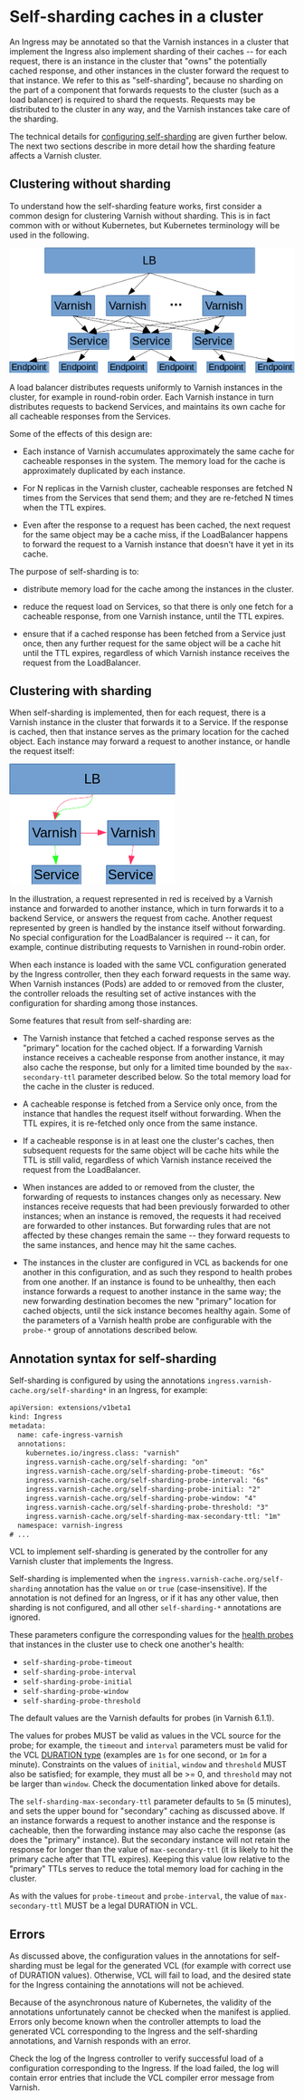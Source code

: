 # Self-sharding caches in a cluster

An Ingress may be annotated so that the Varnish instances in a cluster
that implement the Ingress also implement sharding of their caches --
for each request, there is an instance in the cluster that "owns" the
potentially cached response, and other instances in the cluster
forward the request to that instance. We refer to this as
"self-sharding", because no sharding on the part of a component that
forwards requests to the cluster (such as a load balancer) is required
to shard the requests.  Requests may be distributed to the cluster in
any way, and the Varnish instances take care of the sharding.

The technical details for
[configuring self-sharding](#annotation-syntax-for-self-sharding) are given
further below. The next two sections describe in more detail how the
sharding feature affects a Varnish cluster.

## Clustering without sharding

To understand how the self-sharding feature works, first consider a
common design for clustering Varnish without sharding. This is in fact
common with or without Kubernetes, but Kubernetes terminology will be
used in the following.

![unsharded clustering](cluster-no-shard.png?raw=true "Unsharded Clustering")

A load balancer distributes requests uniformly to Varnish instances
in the cluster, for example in round-robin order. Each Varnish
instance in turn distributes requests to backend Services, and
maintains its own cache for all cacheable responses from the Services.

Some of the effects of this design are:

* Each instance of Varnish accumulates approximately the same cache
  for cacheable responses in the system. The memory load for the cache
  is approximately duplicated by each instance.

* For N replicas in the Varnish cluster, cacheable responses are
  fetched N times from the Services that send them; and they are
  re-fetched N times when the TTL expires.

* Even after the response to a request has been cached, the next
  request for the same object may be a cache miss, if the LoadBalancer
  happens to forward the request to a Varnish instance that doesn't
  have it yet in its cache.

The purpose of self-sharding is to:

* distribute memory load for the cache among the instances in the
  cluster.

* reduce the request load on Services, so that there is only one fetch
  for a cacheable response, from one Varnish instance, until the TTL
  expires.

* ensure that if a cached response has been fetched from a Service
  just once, then any further request for the same object will be a
  cache hit until the TTL expires, regardless of which Varnish
  instance receives the request from the LoadBalancer.

## Clustering with sharding

When self-sharding is implemented, then for each request, there is a
Varnish instance in the cluster that forwards it to a Service. If the
response is cached, then that instance serves as the primary location
for the cached object. Each instance may forward a request to another
instance, or handle the request itself:

![Sharded clustering](cluster-sharded.png?raw=true "Sharded Clustering")

In the illustration, a request represented in red is received by a
Varnish instance and forwarded to another instance, which in turn
forwards it to a backend Service, or answers the request from cache.
Another request represented by green is handled by the instance itself
without forwarding. No special configuration for the LoadBalancer is
required -- it can, for example, continue distributing requests to
Varnishen in round-robin order.

When each instance is loaded with the same VCL configuration generated
by the Ingress controller, then they each forward requests in the same
way. When Varnish instances (Pods) are added to or removed from the
cluster, the controller reloads the resulting set of active instances
with the configuration for sharding among those instances.

Some features that result from self-sharding are:

* The Varnish instance that fetched a cached response serves as the
  "primary" location for the cached object. If a forwarding Varnish
  instance receives a cacheable response from another instance, it may
  also cache the response, but only for a limited time bounded by the
  ``max-secondary-ttl`` parameter described below. So the total memory
  load for the cache in the cluster is reduced.

* A cacheable response is fetched from a Service only once, from the
  instance that handles the request itself without forwarding. When
  the TTL expires, it is re-fetched only once from the same instance.

* If a cacheable response is in at least one the cluster's caches,
  then subsequent requests for the same object will be cache hits
  while the TTL is still valid, regardless of which Varnish instance
  received the request from the LoadBalancer.

* When instances are added to or removed from the cluster, the
  forwarding of requests to instances changes only as necessary. New
  instances receive requests that had been previously forwarded to
  other instances; when an instance is removed, the requests it had
  received are forwarded to other instances. But forwarding rules that
  are not affected by these changes remain the same -- they forward
  requests to the same instances, and hence may hit the same caches.

* The instances in the cluster are configured in VCL as backends for
  one another in this configuration, and as such they respond to
  health probes from one another. If an instance is found to be
  unhealthy, then each instance forwards a request to another instance
  in the same way; the new forwarding destination becomes the new
  "primary" location for cached objects, until the sick instance
  becomes healthy again. Some of the parameters of a Varnish health
  probe are configurable with the ``probe-*`` group of annotations
  described below.

## Annotation syntax for self-sharding

Self-sharding is configured by using the annotations
``ingress.varnish-cache.org/self-sharding*`` in an Ingress, for
example:

```
apiVersion: extensions/v1beta1
kind: Ingress
metadata:
  name: cafe-ingress-varnish
  annotations:
    kubernetes.io/ingress.class: "varnish"
    ingress.varnish-cache.org/self-sharding: "on"
    ingress.varnish-cache.org/self-sharding-probe-timeout: "6s"
    ingress.varnish-cache.org/self-sharding-probe-interval: "6s"
    ingress.varnish-cache.org/self-sharding-probe-initial: "2"
    ingress.varnish-cache.org/self-sharding-probe-window: "4"
    ingress.varnish-cache.org/self-sharding-probe-threshold: "3"
    ingress.varnish-cache.org/self-sharding-max-secondary-ttl: "1m"
  namespace: varnish-ingress
# ...
```

VCL to implement self-sharding is generated by the controller for any
Varnish cluster that implements the Ingress.

Self-sharding is implemented when the
``ingress.varnish-cache.org/self-sharding`` annotation has the value
``on`` or ``true`` (case-insensitive). If the annotation is not
defined for an Ingress, or if it has any other value, then sharding is
not configured, and all other ``self-sharding-*`` annotations are
ignored.

These parameters configure the corresponding values for the
[health probes](https://varnish-cache.org/docs/6.1/reference/vcl.html#probes)
that instances in the cluster use to check one another's health:

* ``self-sharding-probe-timeout``
* ``self-sharding-probe-interval``
* ``self-sharding-probe-initial``
* ``self-sharding-probe-window``
* ``self-sharding-probe-threshold``

The default values are the Varnish defaults for probes (in Varnish
6.1.1).

The values for probes MUST be valid as values in the VCL source for
the probe; for example, the ``timeout`` and ``interval`` parameters
must be valid for the VCL
[DURATION type](https://varnish-cache.org/docs/6.1/reference/vcl.html#durations)
(examples are ``1s`` for one second, or ``1m`` for a
minute). Constraints on the values of ``initial``, ``window`` and
``threshold`` MUST also be satisfied; for example, they must all be >=
0, and ``threshold`` may not be larger than ``window``. Check the
documentation linked above for details.

The ``self-sharding-max-secondary-ttl`` parameter defaults to ``5m``
(5 minutes), and sets the upper bound for "secondary" caching as
discussed above. If an instance forwards a request to another instance
and the response is cacheable, then the forwarding instance may also
cache the response (as does the "primary" instance). But the secondary
instance will not retain the response for longer than the value of
``max-secondary-ttl`` (it is likely to hit the primary cache after
that TTL expires). Keeping this value low relative to the "primary"
TTLs serves to reduce the total memory load for caching in the
cluster.

As with the values for ``probe-timeout`` and ``probe-interval``, the
value of ``max-secondary-ttl`` MUST be a legal DURATION in VCL.

## Errors

As discussed above, the configuration values in the annotations for
self-sharding must be legal for the generated VCL (for example with
correct use of DURATION values). Otherwise, VCL will fail to load, and
the desired state for the Ingress containing the annotations will not
be achieved.

Because of the asynchronous nature of Kubernetes, the validity of the
annotations unfortunately cannot be checked when the manifest is
applied.  Errors only become known when the controller attempts to
load the generated VCL corresponding to the Ingress and the
self-sharding annotations, and Varnish responds with an error.

Check the log of the Ingress controller to verify successful load of a
configuration corresponding to the Ingress. If the load failed, the
log will contain error entries that include the VCL compiler error
message from Varnish.
